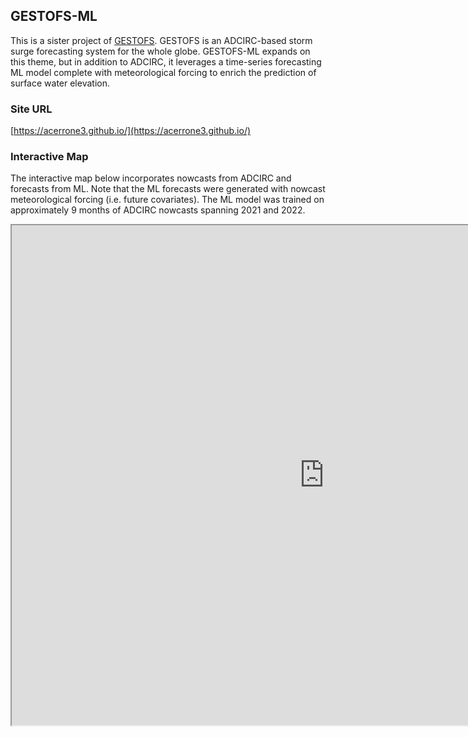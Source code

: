 ## GESTOFS-ML
This is a sister project of [GESTOFS](https://gm-ling.github.io/GESTOFS-develop/).  GESTOFS is an ADCIRC-based storm surge forecasting system for the whole globe.  GESTOFS-ML expands on this theme, but in addition to ADCIRC, it leverages a time-series forecasting ML model complete with meteorological forcing to enrich the prediction of surface water elevation.

### Site URL
[https://acerrone3.github.io/](https://acerrone3.github.io/)

### Interactive Map
The interactive map below incorporates nowcasts from ADCIRC and forecasts from ML.  Note that the ML forecasts were generated with nowcast meteorological forcing (i.e. future covariates).  The ML model was trained on approximately 9 months of ADCIRC nowcasts spanning 2021 and 2022.
 
<iframe src="https://www.google.com/maps/d/embed?mid=1x20MmD8tngH3iC0dzQzyUGJKY5raH6Y&ehbc=2E312F" width="1000" height="800"></iframe>
